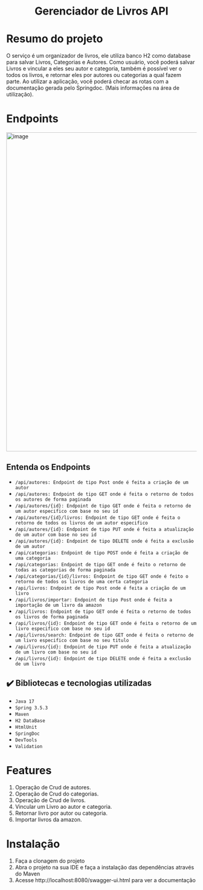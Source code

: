 <h1 align="center"> Gerenciador de Livros API </h1>

# Resumo do projeto
O serviço é um organizador de livros, ele utiliza banco H2 como database para salvar Livros, Categorias e Autores. Como usuário, você poderá salvar Livros e vincular a eles seu autor e categoria, também é possível ver o todos os livros, e retornar eles por autores ou categorias a qual fazem parte. Ao utilizar a aplicação, você poderá checar as rotas com a documentação gerada pelo Springdoc. (Mais informações na área de utilização).

# Endpoints

<img width="1193" height="842" alt="image" src="https://github.com/user-attachments/assets/5e05f7fa-eadf-4e21-921e-36c097cbfbd0" />


## Entenda os Endpoints
- ``/api/autores: Endpoint de tipo Post onde é feita a criação de um autor``
- ``/api/autores: Endpoint de tipo GET onde é feita o retorno de todos os autores de forma paginada``
- ``/api/autores/{id}: Endpoint de tipo GET onde é feita o retorno de um autor especifico com base no seu id``
- ``/api/autores/{id}/livros: Endpoint de tipo GET onde é feita o retorno de todos os livros de um autor especifico``
- ``/api/autores/{id}: Endpoint de tipo PUT onde é feita a atualização de um autor com base no seu id``
- ``/api/autores/{id}: Endpoint de tipo DELETE onde é feita a exclusão de um autor``
- ``/api/categorias: Endpoint de tipo POST onde é feita a criação de uma categoria``
- ``/api/categorias: Endpoint de tipo GET onde é feito o retorno de todas as categorias de forma paginada``
- ``/api/categorias/{id}/livros: Endpoint de tipo GET onde é feito o retorno de todos os livros de uma certa categoria``
- ``/api/livros: Endpoint de tipo Post onde é feita a criação de um livro``
- ``/api/livros/importar: Endpoint de tipo Post onde é feita a importação de um livro da amazon``
- ``/api/livros: Endpoint de tipo GET onde é feita o retorno de todos os livros de forma paginada``
- ``/api/livros/{id}: Endpoint de tipo GET onde é feita o retorno de um livro especifico com base no seu id``
- ``/api/livros/search: Endpoint de tipo GET onde é feita o retorno de um livro especifico com base no seu titulo``
- ``/api/livros/{id}: Endpoint de tipo PUT onde é feita a atualização de um livro com base no seu id``
- ``/api/livros/{id}: Endpoint de tipo DELETE onde é feita a exclusão de um livro``


## ✔️ Bibliotecas e tecnologias utilizadas

- ``Java 17``
- ``Spring 3.5.3``
- ``Maven``
- ``H2 DataBase``
- ``HtmlUnit``
- ``SpringDoc``
- ``DevTools``
- ``Validation``

# Features 
1. Operação de Crud de autores.
2. Operação de Crud do categorias.
3. Operação de Crud de livros.
4. Vincular um Livro ao autor e categoria.
5. Retornar livro por autor ou categoria.
6. Importar livros da amazon.

# Instalação
1. Faça a clonagem do projeto
2. Abra o projeto na sua IDE e faça a instalação das dependências através do Maven
3. Acesse http://localhost:8080/swagger-ui.html para ver a documentação


